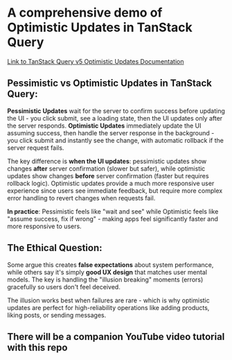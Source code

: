 # A comprehensive demo of Optimistic Updates in TanStack Query
[Link to TanStack Query v5 Optimistic Updates Documentation](https://tanstack.com/query/latest/docs/framework/react/guides/optimistic-updates)

## **Pessimistic vs Optimistic Updates in TanStack Query:**

**Pessimistic Updates** wait for the server to confirm success before updating the UI - you click submit, see a loading state, then the UI updates only after the server responds. **Optimistic Updates** immediately update the UI assuming success, then handle the server response in the background - you click submit and instantly see the change, with automatic rollback if the server request fails. 

The key difference is **when the UI updates**: pessimistic updates show changes **after** server confirmation (slower but safer), while optimistic updates show changes **before** server confirmation (faster but requires rollback logic). Optimistic updates provide a much more responsive user experience since users see immediate feedback, but require more complex error handling to revert changes when requests fail.

**In practice**: Pessimistic feels like "wait and see" while Optimistic feels like "assume success, fix if wrong" - making apps feel significantly faster and more responsive to users.

## **The Ethical Question:**

Some argue this creates **false expectations** about system performance, while others say it's simply **good UX design** that matches user mental models. The key is handling the "illusion breaking" moments (errors) gracefully so users don't feel deceived.

The illusion works best when failures are rare - which is why optimistic updates are perfect for high-reliability operations like adding products, liking posts, or sending messages.

## There will be a companion YouTube video tutorial with this repo

